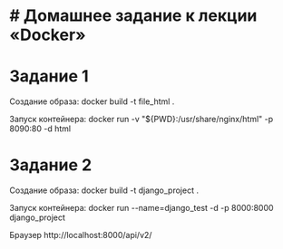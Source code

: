 # #  Домашнее задание к лекции «Docker»

 # Задание 1

Создание образа: docker build -t file_html .


Запуск контейнера: docker run -v "${PWD}:/usr/share/nginx/html" -p 8090:80 -d html

# Задание 2

Создание образа: docker build -t django_project .
 

Запуск контейнера: docker run --name=django_test -d -p 8000:8000 django_project

Браузер http://localhost:8000/api/v2/